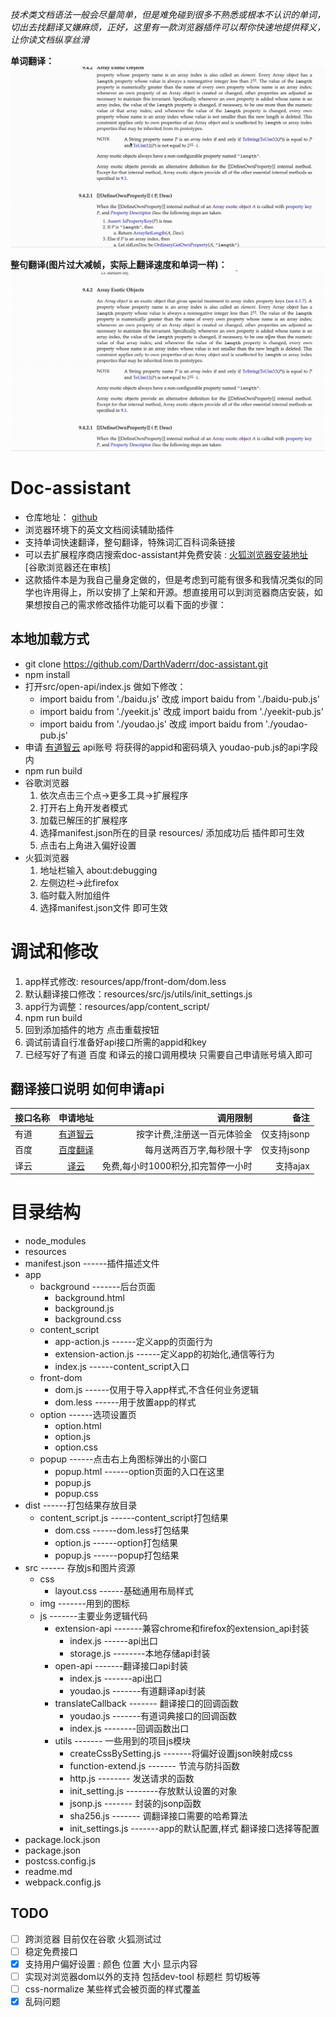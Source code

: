 *技术类文档语法一般会尽量简单，但是难免碰到很多不熟悉或根本不认识的单词，切出去找翻译又嫌麻烦，正好，这里有一款浏览器插件可以帮你快速地提供释义，让你读文档纵享丝滑*

**单词翻译：**
![单词翻译](./git-img/single.gif)

**整句翻译(图片过大减帧，实际上翻译速度和单词一样)：**
![整句翻译](./git-img/int.gif)
# Doc-assistant
 + 仓库地址： [github](https://github.com/DarthVaderrr/doc-assistant)
 + 浏览器环境下的英文文档阅读辅助插件
 + 支持单词快速翻译，整句翻译，特殊词汇百科词条链接
 + 可以去扩展程序商店搜索doc-assistant并免费安装 :
 [火狐浏览器安装地址](https://addons.mozilla.org/zh-CN/firefox/addon/doc-assistant/?src=search)  
 [谷歌浏览器还在审核]
 + 这款插件本是为我自己量身定做的，但是考虑到可能有很多和我情况类似的同学也许用得上，所以安排了上架和开源。想直接用可以到浏览器商店安装，如果想按自己的需求修改插件功能可以看下面的步骤：

## 本地加载方式
 + git clone https://github.com/DarthVaderrr/doc-assistant.git
 + npm install
 + 打开src/open-api/index.js 做如下修改：
    - import baidu from './baidu.js' 改成 import baidu from './baidu-pub.js'
    - import baidu from './yeekit.js' 改成 import baidu from './yeekit-pub.js'
    - import baidu from './youdao.js' 改成 import baidu from './youdao-pub.js'
 + 申请 [有道智云](https://ai.youdao.com/index.s) api账号  将获得的appid和密码填入 youdao-pub.js的api字段内
 + npm run build
 + 谷歌浏览器  
   1. 依次点击三个点->更多工具->扩展程序
   2. 打开右上角开发者模式
   3. 加载已解压的扩展程序
   4. 选择manifest.json所在的目录 resources/  添加成功后 插件即可生效
   5. 点击右上角进入偏好设置
 + 火狐浏览器  
   1. 地址栏输入 about:debugging
   2. 左侧边栏->此firefox
   3. 临时载入附加组件
   4. 选择manifest.json文件  即可生效
# 调试和修改
 1. app样式修改: resources/app/front-dom/dom.less
 2. 默认翻译接口修改：resources/src/js/utils/init_settings.js
 3. app行为调整：resources/app/content_script/
 4. npm run build
 5. 回到添加插件的地方  点击重载按钮
 6. 调试前请自行准备好api接口所需的appid和key 
 7. 已经写好了有道 百度 和译云的接口调用模块  只需要自己申请账号填入即可
 
## 翻译接口说明 如何申请api
|接口名称|申请地址|调用限制|备注|
|:-|:-:|-:|-:|
|有道|[有道智云](https://ai.youdao.com/index.s)|按字计费,注册送一百元体验金|仅支持jsonp|
|百度|[百度翻译](https://api.fanyi.baidu.com/api/trans/product/index)|每月送两百万字,每秒限十字|仅支持jsonp|
|译云|[译云](http://api.yeekit.com/mannual.php)|免费,每小时1000积分,扣完暂停一小时|支持ajax|

# 目录结构
 + node_modules  
 + resources  
  + manifest.json  ------插件描述文件  
  + app  
    - background  -------后台页面
       -  background.html  
       -  background.js  
       -  background.css  
    - content_script 
       -  app-action.js ------定义app的页面行为  
       -  extension-action.js  ------定义app的初始化,通信等行为  
       -  index.js ------content_script入口  
    - front-dom  
       -  dom.js  ------仅用于导入app样式,不含任何业务逻辑
       -  dom.less ------用于放置app的样式
    - option ------选项设置页
       - option.html  
       - option.js  
       - option.css
    - popup ------点击右上角图标弹出的小窗口
       - popup.html  ------option页面的入口在这里
       - popup.js  
       - popup.css
  + dist ------打包结果存放目录
    - content_script.js ------content_script打包结果  
       - dom.css  ------dom.less打包结果  
       - option.js ------option打包结果  
       - popup.js ------popup打包结果 
  + src  ------ 存放js和图片资源
    - css 
       - layout.css ------基础通用布局样式  
    - img  -------用到的图标  
    - js -------主要业务逻辑代码  
       - extension-api  -------兼容chrome和firefox的extension_api封装  
         - index.js  ------api出口  
         - storage.js  --------本地存储api封装
      - open-api -------翻译接口api封装  
         - index.js  -------api出口  
         - youdao.js    -------有道翻译api封装  
      - translateCallback   ------- 翻译接口的回调函数
         - youdao.js   -------有道词典接口的回调函数  
         - index.js --------回调函数出口
      - utils  ------- 一些用到的项目js模块
         - createCssBySetting.js  -------将偏好设置json映射成css  
         - function-extend.js    ------- 节流与防抖函数  
         - http.js   -------- 发送请求的函数  
         - init_setting.js    --------存放默认设置的对象  
         - jsonp.js    ------- 封装的jsonp函数    
         - sha256.js   ------- 调翻译接口需要的哈希算法
         - init_settings.js  -------app的默认配置,样式 翻译接口选择等配置
 + package.lock.json
 + package.json
 + postcss.config.js
 + readme.md
 + webpack.config.js

## TODO
- [ ] 跨浏览器  目前仅在谷歌 火狐测试过
- [ ] 稳定免费接口 
- [x] 支持用户偏好设置 : 颜色  位置  大小  显示内容   
- [ ] 实现对浏览器dom以外的支持  包括dev-tool 标题栏  剪切板等  
- [ ] css-normalize  某些样式会被页面的样式覆盖  
- [x] 乱码问题  